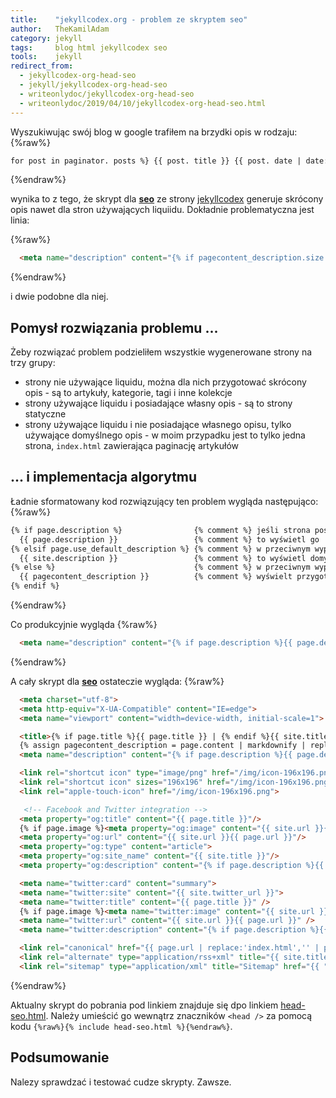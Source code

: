 ```yaml
---
title:    "jekyllcodex.org - problem ze skryptem seo"
author:   TheKamilAdam
category: jekyll
tags:     blog html jekyllcodex seo
tools:    jekyll
redirect_from:
  - jekyllcodex-org-head-seo
  - jekyll/jekyllcodex-org-head-seo
  - writeonlydoc/jekyllcodex-org-head-seo
  - writeonlydoc/2019/04/10/jekyllcodex-org-head-seo.html
---
```


Wyszukiwując swój blog w google trafiłem na brzydki opis w rodzaju:
{%raw%}
```html
for post in paginator. posts %} {{ post. title }} {{ post. date | date:
```
{%endraw%}

wynika to z tego, że skrypt dla **[seo]**
ze strony [jekyllcodex](<https://jekyllcodex.org/without-plugin/seo/>)
generuje skrócony opis nawet dla stron używających liquiidu.
Dokładnie problematyczna jest linia:

{%raw%}
```html
  <meta name="description" content="{% if pagecontent_description.size > 10 %}{{ pagecontent_description }}{% else %}{{ site.description }}{% endif %}">
```
{%endraw%}

i dwie podobne dla niej.

## Pomysł rozwiązania problemu ...
Żeby rozwiązać problem podzieliłem  wszystkie wygenerowane strony na trzy grupy:
* strony nie używające liquidu, można dla nich przygotować skrócony opis - są to artykuły, kategorie, tagi i inne kolekcje
* strony używające liquidu i posiadające własny opis - są to strony statyczne
* strony używające liquidu i nie posiadające własnego opisu, tylko używające domyślnego opis - w moim przypadku jest to tylko jedna strona,
`index.html` zawierająca paginację artykułów

## ... i implementacja algorytmu
Ładnie sformatowany kod rozwiązujący ten problem wygląda następująco:
{%raw%}
```html
{% if page.description %}                {% comment %} jeśli strona posiada opis {% endcomment %}
  {{ page.description }}                 {% comment %} to wyświetl go  {% endcomment %}
{% elsif page.use_default_description %} {% comment %} w przeciwnym wypadku jeśli strona posiada zmienną use_default_description {% endcomment %}
  {{ site.description }}                 {% comment %} to wyświetl domyślny opis {% endcomment %}
{% else %}                               {% comment %} w przeciwnym wypadku {% endcomment %}
  {{ pagecontent_description }}          {% comment %} wyświelt przygotowany skrót {% endcomment %}
{% endif %}
```
{%endraw%}

Co produkcyjnie wygląda
{%raw%}
```html
  <meta name="description" content="{% if page.description %}{{ page.description }}{% elsif page.index %}{{ site.description }}{% else %}{{ pagecontent_description }}{% endif %}">
```
{%endraw%}

A cały skrypt dla **[seo]** ostateczie wygląda:
{%raw%}
```html
  <meta charset="utf-8">
  <meta http-equiv="X-UA-Compatible" content="IE=edge">
  <meta name="viewport" content="width=device-width, initial-scale=1">

  <title>{% if page.title %}{{ page.title }} | {% endif %}{{ site.title }}</title>
  {% assign pagecontent_description = page.content | markdownify | replace: '.', '. ' | replace: '</h2>', ': ' | replace: '</h3>', ': ' | replace: '</h4>', ': ' | strip_html | strip_newlines | replace: '  ', ' ' | truncate: 160 %}
  <meta name="description" content="{% if page.description %}{{ page.description }}{% elsif page.index %}{{ site.description }}{% else %}{{ pagecontent_description }}{% endif %}">

  <link rel="shortcut icon" type="image/png" href="/img/icon-196x196.png">
  <link rel="shortcut icon" sizes="196x196" href="/img/icon-196x196.png">
  <link rel="apple-touch-icon" href="/img/icon-196x196.png">

   <!-- Facebook and Twitter integration -->
  <meta property="og:title" content="{{ page.title }}"/>
  {% if page.image %}<meta property="og:image" content="{{ site.url }}{{ page.image }}"/>{% endif %}
  <meta property="og:url" content="{{ site.url }}{{ page.url }}"/>
  <meta property="og:type" content="article">
  <meta property="og:site_name" content="{{ site.title }}"/>
  <meta property="og:description" content="{% if page.description %}{{ page.description }}{% elsif page.index %}{{ site.description }}{% else %}{{ pagecontent_description }}{% endif %}"/>

  <meta name="twitter:card" content="summary">
  <meta name="twitter:site" content="{{ site.twitter_url }}">
  <meta name="twitter:title" content="{{ page.title }}" />
  {% if page.image %}<meta name="twitter:image" content="{{ site.url }}{{ page.image }}" />{% endif %}
  <meta name="twitter:url" content="{{ site.url }}{{ page.url }}" />
  <meta name="twitter:description" content="{% if page.description %}{{ page.description }}{% elsif page.index %}{{ site.description }}{% else %}{{ pagecontent_description }}{% endif %}" />

  <link rel="canonical" href="{{ page.url | replace:'index.html','' | prepend: site.baseurl | prepend: site.url }}">
  <link rel="alternate" type="application/rss+xml" title="{{ site.title }}" href="{{ "/feed.xml" | prepend: site.baseurl | prepend: site.url }}">
  <link rel="sitemap" type="application/xml" title="Sitemap" href="{{ "/sitemap.xml" | prepend: site.baseurl | prepend: site.url }}" />
```
{%endraw%}

Aktualny skrypt do pobrania pod linkiem znajduje się dpo linkiem
[head-seo.html](<https://raw.githubusercontent.com/writeonly/writeonly.github.io/master/_includes/head-seo.html>).
Należy umieścić go wewnątrz znaczników `<head />` za pomocą kodu `{%raw%}{% include head-seo.html %}{%endraw%}`.

## Podsumowanie
Nalezy sprawdzać i testować cudze skrypty. Zawsze.

[seo]: /tags/seo
